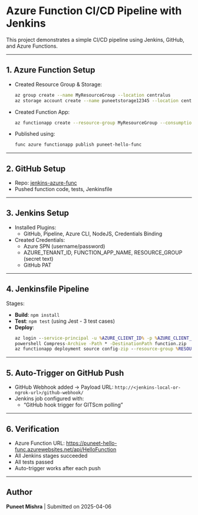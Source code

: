 # Azure Function CI/CD Pipeline with Jenkins

This project demonstrates a simple CI/CD pipeline using Jenkins, GitHub, and Azure Functions.

---

## 1. Azure Function Setup

- Created Resource Group & Storage:
  ```bash
  az group create --name MyResourceGroup --location centralus
  az storage account create --name puneetstorage12345 --location centralus --resource-group MyResourceGroup --sku Standard_LRS
  ```
- Created Function App:
  ```bash
  az functionapp create --resource-group MyResourceGroup --consumption-plan-location centralus --runtime node --functions-version 4 --name puneet-hello-func --storage-account puneetstorage12345
  ```
- Published using:
  ```bash
  func azure functionapp publish puneet-hello-func
  ```

---

## 2. GitHub Setup

- Repo: [jenkins-azure-func](https://github.com/Puneet0812/jenkins-azure-func)
- Pushed function code, tests, Jenkinsfile

---

## 3. Jenkins Setup

- Installed Plugins:
  - GitHub, Pipeline, Azure CLI, NodeJS, Credentials Binding
- Created Credentials:
  - Azure SPN (username/password)
  - AZURE_TENANT_ID, FUNCTION_APP_NAME, RESOURCE_GROUP (secret text)
  - GitHub PAT

---

## 4. Jenkinsfile Pipeline

Stages:
- **Build**: `npm install`
- **Test**: `npm test` (using Jest - 3 test cases)
- **Deploy**:
  ```bat
  az login --service-principal -u %AZURE_CLIENT_ID% -p %AZURE_CLIENT_SECRET% --tenant %AZURE_TENANT_ID%
  powershell Compress-Archive -Path * -DestinationPath function.zip
  az functionapp deployment source config-zip --resource-group %RESOURCE_GROUP% --name %FUNCTION_APP_NAME% --src function.zip
  ```

---

## 5. Auto-Trigger on GitHub Push

- GitHub Webhook added → Payload URL: `http://<jenkins-local-or-ngrok-url>/github-webhook/`
- Jenkins job configured with:
  - “GitHub hook trigger for GITScm polling”

---

## 6. Verification

- Azure Function URL: https://puneet-hello-func.azurewebsites.net/api/HelloFunction
- All Jenkins stages succeeded
- All tests passed
- Auto-trigger works after each push

---

## Author

**Puneet Mishra** | Submitted on 2025-04-06

